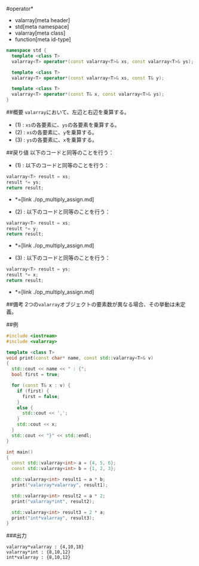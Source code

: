#operator*
* valarray[meta header]
* std[meta namespace]
* valarray[meta class]
* function[meta id-type]

```cpp
namespace std {
  template <class T>
  valarray<T> operator*(const valarray<T>& xs, const valarray<T>& ys); // (1)

  template <class T>
  valarray<T> operator*(const valarray<T>& xs, const T& y);            // (2)

  template <class T>
  valarray<T> operator*(const T& x, const valarray<T>& ys);            // (3)
}
```

##概要
`valarray`において、左辺と右辺を乗算する。

- (1) : `xs`の各要素に、`ys`の各要素を乗算する。
- (2) : `xs`の各要素に、`y`を乗算する。
- (3) : `ys`の各要素に、`x`を乗算する。


##戻り値
以下のコードと同等のことを行う：

- (1) : 以下のコードと同等のことを行う：

```cpp
valarray<T> result = xs;
result *= ys;
return result;
```
* *=[link ./op_multiply_assign.md]


- (2) : 以下のコードと同等のことを行う：

```cpp
valarray<T> result = xs;
result *= y;
return result;
```
* *=[link ./op_multiply_assign.md]



- (3) : 以下のコードと同等のことを行う：

```cpp
valarray<T> result = ys;
result *= x;
return result;
```
* *=[link ./op_multiply_assign.md]


##備考
2つの`valarray`オブジェクトの要素数が異なる場合、その挙動は未定義。


##例
```cpp
#include <iostream>
#include <valarray>

template <class T>
void print(const char* name, const std::valarray<T>& v)
{
  std::cout << name << " : {";
  bool first = true;

  for (const T& x : v) {
    if (first) {
      first = false;
    }
    else {
      std::cout << ',';
    }
    std::cout << x;
  }
  std::cout << "}" << std::endl;
}

int main()
{
  const std::valarray<int> a = {4, 5, 6};
  const std::valarray<int> b = {1, 2, 3};

  std::valarray<int> result1 = a * b;
  print("valarray*valarray", result1);

  std::valarray<int> result2 = a * 2;
  print("valarray*int", result2);

  std::valarray<int> result3 = 2 * a;
  print("int*valarray", result3);
}
```

###出力
```
valarray*valarray : {4,10,18}
valarray*int : {8,10,12}
int*valarray : {8,10,12}
```


